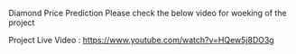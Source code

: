 Diamond Price Prediction
Please check the below video for woeking of the project


Project Live Video : https://www.youtube.com/watch?v=HQew5j8DO3g
